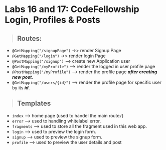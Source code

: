 # Labs 16 and 17: CodeFellowship Login, Profiles & Posts

> ## Routes:
* `@GetMapping("/signupPage")` ->> render Signup Page
* `@GetMapping("/login")` ->> render login Page
* `@PostMapping("/signup")` --> create new Application user
* `@GetMapping("/myProfile")` --> render the logged in user profile page
* `@PostMapping("/myProfile")` --> render the profile page ***after creating new post***.
* `@GetMapping("/users/{id}")` --> render the profile page for specific user by its ***id***.


> ## Templates
* `index` --> home page (used to handel the main route`/`)
* `error` --> used to handling whitelabel error.
* `fragments` --> used to store all the fragment used in this web app.
* `login` --> used to preview the login form.
* `signup` --> used to preview the signup form.
* `profile` --> used to preview the user details and post